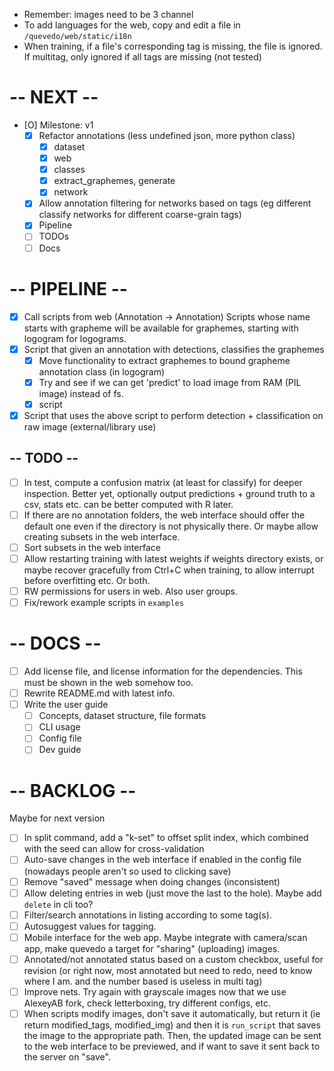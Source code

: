 - Remember: images need to be 3 channel
- To add languages for the web, copy and edit a file in `/quevedo/web/static/i18n`
- When training, if a file's corresponding tag is missing, the file is ignored.
    If multitag, only ignored if all tags are missing (not tested)

# -- NEXT --

- [O] Milestone: v1
    - [X] Refactor annotations (less undefined json, more python class)
        - [X] dataset
        - [X] web 
        - [X] classes
        - [X] extract_graphemes, generate
        - [X] network
    - [X] Allow annotation filtering for networks based on tags (eg different
        classify networks for different coarse-grain tags)
    - [X] Pipeline
    - [ ] TODOs
    - [ ] Docs

# -- PIPELINE --

- [X] Call scripts from web (Annotation -> Annotation) Scripts whose name starts
    with grapheme will be available for graphemes, starting with logogram for
    logograms.
- [X] Script that given an annotation with detections, classifies the graphemes
    - [X] Move functionality to extract graphemes to bound grapheme annotation class (in logogram)
    - [X] Try and see if we can get 'predict' to load image from RAM (PIL image)
        instead of fs.
    - [X] script
- [X] Script that uses the above script to perform detection + classification on
    raw image (external/library use)
 
## -- TODO --

- [ ] In test, compute a confusion matrix (at least for classify) for deeper
    inspection. Better yet, optionally output predictions + ground truth to a
    csv, stats etc. can be better computed with R later.
- [ ] If there are no annotation folders, the web interface should offer the
    default one even if the directory is not physically there. Or maybe allow
    creating subsets in the web interface.
- [ ] Sort subsets in the web interface
- [ ] Allow restarting training with latest weights if weights directory exists,
    or maybe recover gracefully from Ctrl+C when training, to allow interrupt
    before overfitting etc. Or both.
- [ ] RW permissions for users in web. Also user groups.
- [ ] Fix/rework example scripts in `examples`

# -- DOCS --

- [ ] Add license file, and license information for the dependencies.
    This must be shown in the web somehow too.
- [ ] Rewrite README.md with latest info.
- [ ] Write the user guide
    - [ ] Concepts, dataset structure, file formats
    - [ ] CLI usage
    - [ ] Config file
    - [ ] Dev guide

# -- BACKLOG --

Maybe for next version

- [ ] In split command, add a "k-set" to offset split index, which combined
    with the seed can allow for cross-validation
- [ ] Auto-save changes in the web interface if enabled in the config file
    (nowadays people aren't so used to clicking save)
- [ ] Remove "saved" message when doing changes (inconsistent)
- [ ] Allow deleting entries in web (just move the last to the hole). Maybe
    add `delete` in cli too?
- [ ] Filter/search annotations in listing according to some tag(s).
- [ ] Autosuggest values for tagging.
- [ ] Mobile interface for the web app. Maybe integrate with camera/scan app,
    make quevedo a target for "sharing" (uploading) images.
- [ ] Annotated/not annotated status based on a custom checkbox, useful for
    revision (or right now, most annotated but need to redo, need to know where
    I am. and the number based is useless in multi tag)
- [ ] Improve nets. Try again with grayscale images now that we use AlexeyAB
    fork, check letterboxing, try different configs, etc.
- [ ] When scripts modify images, don't save it automatically, but return it
    (ie return modified_tags, modified_img) and then it is `run_script` that
    saves the image to the appropriate path. Then, the updated image can be sent
    to the web interface to be previewed, and if want to save it sent back to
    the server on "save".
